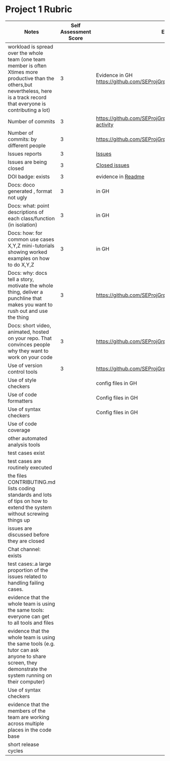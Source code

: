 <b><h1> Project 1 Rubric </h1></b>
	
| Notes| Self Assessment Score| Evidence |
| -----| ----- | ------- |
| workload is spread over the whole team (one team member is often Xtimes more productive than the others,but nevertheless, here is a track record that everyone is contributing a lot)| 3|Evidence in GH https://github.com/SEProjGrp5/MapThat/commits/main |
| Number of commits  | 3 | https://github.com/SEProjGrp5/MapThat/graphs/commit-activity |
| Number of commits: by different people  | 3 | https://github.com/SEProjGrp5/MapThat/graphs/contributors|
| Issues reports | 3 | [Issues](https://github.com/txt/se21/issues) |
| Issues are being closed | 3 | [Closed issues](https://github.com/SEProjGrp5/MapThat/issues?q=is%3Aissue+is%3Aclosed) |
| DOI badge: exists | 3 | evidence in [Readme](https://github.com/SEProjGrp5/MapThat/blob/main/README.md)|
| Docs: doco generated , format not ugly | 3 | in GH |
| Docs: what: point descriptions of each class/function (in isolation) | 3 | in GH|
| Docs: how: for common use cases X,Y,Z mini-tutorials showing worked examples on how to do X,Y,Z | 3 | in GH |
| Docs: why: docs tell a story, motivate the whole thing, deliver a punchline that makes you want to rush out and use the thing | 3 | https://github.com/SEProjGrp5/MapThat/tree/main/doc |
| Docs: short video, animated, hosted on your repo. That convinces people why they want to work on your code | 3 | https://github.com/SEProjGrp5/MapThat/blob/main/README.md |
| Use of version control tools | 3 | https://github.com/SEProjGrp5/MapThat |
| Use of style checkers | | config files in GH |
| Use of code formatters | | Config files in GH |
| Use of syntax checkers | | Config files in GH |
| Use of code coverage | |  |
| other automated analysis tools | | |
| test cases exist | |  |
| test cases are routinely executed | |  |
| the files CONTRIBUTING.md lists coding standards and lots of tips on how to extend the system without screwing things up | | |
| issues are discussed before they are closed | |  |
| Chat channel: exists | |  |
| test cases:.a large proportion of the issues related to handling failing cases. | | |
| evidence that the whole team is using the same tools: everyone can get to all tools and files | |  |
| evidence that the whole team is using the same tools (e.g. tutor can ask anyone to share screen, they demonstrate the system running on their computer) | | |
| Use of syntax checkers | |  |
| evidence that the members of the team are working across multiple places in the code base
short release cycles | |  |



